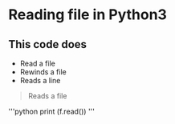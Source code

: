 # Reading file in Python3

## This code does

- Read a file 
- Rewinds a file 
- Reads a line 

> Reads a file 

'''python 
print (f.read())
''' 

